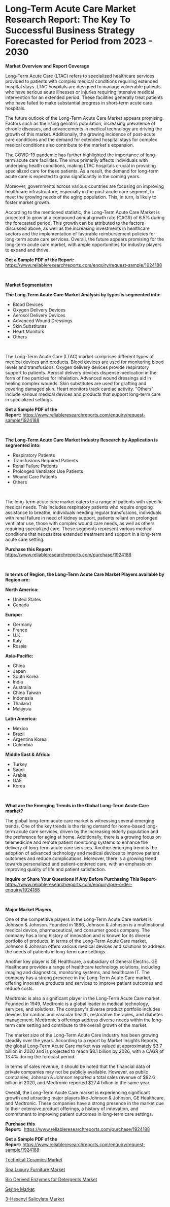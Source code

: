 <p><h1>Long-Term Acute Care Market Research Report: The Key To Successful Business Strategy Forecasted for Period from 2023 - 2030</h1></p><p><strong>Market Overview and Report Coverage</strong></p>
<p><p>Long-Term Acute Care (LTAC) refers to specialized healthcare services provided to patients with complex medical conditions requiring extended hospital stays. LTAC hospitals are designed to manage vulnerable patients who have serious acute illnesses or injuries requiring intensive medical intervention for an extended period. These facilities generally treat patients who have failed to make substantial progress in short-term acute care hospitals.</p><p>The future outlook of the Long-Term Acute Care Market appears promising. Factors such as the rising geriatric population, increasing prevalence of chronic diseases, and advancements in medical technology are driving the growth of this market. Additionally, the growing incidence of post-acute care conditions and the demand for extended hospital stays for complex medical conditions also contribute to the market's expansion.</p><p>The COVID-19 pandemic has further highlighted the importance of long-term acute care facilities. The virus primarily affects individuals with underlying health conditions, making LTAC hospitals crucial in providing specialized care for these patients. As a result, the demand for long-term acute care is expected to grow significantly in the coming years.</p><p>Moreover, governments across various countries are focusing on improving healthcare infrastructure, especially in the post-acute care segment, to meet the growing needs of the aging population. This, in turn, is likely to foster market growth.</p><p>According to the mentioned statistic, the Long-Term Acute Care Market is projected to grow at a compound annual growth rate (CAGR) of 6.5% during the forecasted period. This growth can be attributed to the factors discussed above, as well as the increasing investments in healthcare sectors and the implementation of favorable reimbursement policies for long-term acute care services. Overall, the future appears promising for the long-term acute care market, with ample opportunities for industry players to expand and thrive.</p></p>
<p><strong>Get a Sample PDF of the Report:</strong> <a href="https://www.reliableresearchreports.com/enquiry/request-sample/1924188">https://www.reliableresearchreports.com/enquiry/request-sample/1924188</a></p>
<p>&nbsp;</p>
<p><strong>Market Segmentation</strong></p>
<p><strong>The Long-Term Acute Care Market Analysis by types is segmented into:</strong></p>
<p><ul><li>Blood Devices</li><li>Oxygen Delivery Devices</li><li>Aerosol Delivery Devices</li><li>Advanced Wound Dressings</li><li>Skin Substitutes</li><li>Heart Monitors</li><li>Others</li></ul></p>
<p>&nbsp;</p>
<p><p>The Long-Term Acute Care (LTAC) market comprises different types of medical devices and products. Blood devices are used for monitoring blood levels and transfusions. Oxygen delivery devices provide respiratory support to patients. Aerosol delivery devices dispense medication in the form of fine particles for inhalation. Advanced wound dressings aid in healing complex wounds. Skin substitutes are used for grafting and covering damaged skin. Heart monitors track cardiac activity. "Others" include various medical devices and products that support long-term care in specialized settings.</p></p>
<p><strong>Get a Sample PDF of the Report:</strong>&nbsp;<a href="https://www.reliableresearchreports.com/enquiry/request-sample/1924188">https://www.reliableresearchreports.com/enquiry/request-sample/1924188</a></p>
<p>&nbsp;</p>
<p><strong>The Long-Term Acute Care Market Industry Research by Application is segmented into:</strong></p>
<p><ul><li>Respiratory Patients</li><li>Transfusions Required Patients</li><li>Renal Failure Patients</li><li>Prolonged Ventilator Use Patients</li><li>Wound Care Patients</li><li>Others</li></ul></p>
<p>&nbsp;</p>
<p><p>The long-term acute care market caters to a range of patients with specific medical needs. This includes respiratory patients who require ongoing assistance to breathe, individuals needing regular transfusions, individuals with renal failure in need of kidney support, patients reliant on prolonged ventilator use, those with complex wound care needs, as well as others requiring specialized care. These segments represent various medical conditions that necessitate extended treatment and support in a long-term acute care setting.</p></p>
<p><strong>Purchase this Report:</strong>&nbsp; <a href="https://www.reliableresearchreports.com/purchase/1924188">https://www.reliableresearchreports.com/purchase/1924188</a></p>
<p>&nbsp;</p>
<p><strong>In terms of Region, the Long-Term Acute Care Market Players available by Region are:</strong></p>
<p>
    <p> <strong> North America: </strong>
        <ul>
            <li>United States</li>
            <li>Canada</li>
        </ul>
        </p> 
    <p> <strong> Europe: </strong>
        <ul>
            <li>Germany</li>
            <li>France</li>
            <li>U.K.</li>
            <li>Italy</li>
            <li>Russia</li>
        </ul>
        </p> 
    <p> <strong> Asia-Pacific: </strong>
        <ul>
            <li>China</li>
            <li>Japan</li>
            <li>South Korea</li>
            <li>India</li>
            <li>Australia</li>
            <li>China Taiwan</li>
            <li>Indonesia</li>
            <li>Thailand</li>
            <li>Malaysia</li>
        </ul>
        </p> 
    <p> <strong> Latin America: </strong>
        <ul>
            <li>Mexico</li>
            <li>Brazil</li>
            <li>Argentina Korea</li>
            <li>Colombia</li>
        </ul>
        </p> 
    <p> <strong> Middle East & Africa: </strong>
        <ul>
            <li>Turkey</li>
            <li>Saudi</li>
            <li>Arabia</li>
            <li>UAE</li>
            <li>Korea</li>
        </ul>
    </p>
    </p>
<p>&nbsp;</p>
<p><strong>What are the Emerging Trends in the Global Long-Term Acute Care market?</strong></p>
<p><p>The global long-term acute care market is witnessing several emerging trends. One of the key trends is the rising demand for home-based long-term acute care services, driven by the increasing elderly population and the preference for aging at home. Additionally, there is a growing focus on telemedicine and remote patient monitoring systems to enhance the delivery of long-term acute care services. Another emerging trend is the adoption of advanced technology and medical devices to improve patient outcomes and reduce complications. Moreover, there is a growing trend towards personalized and patient-centered care, with an emphasis on improving quality of life and patient satisfaction.</p></p>
<p><strong>Inquire or Share Your Questions If Any Before Purchasing This Report</strong>- <a href="https://www.reliableresearchreports.com/enquiry/pre-order-enquiry/1924188">https://www.reliableresearchreports.com/enquiry/pre-order-enquiry/1924188</a></p>
<p>&nbsp;</p>
<p><strong>Major Market Players</strong></p>
<p><p>One of the competitive players in the Long-Term Acute Care market is Johnson & Johnson. Founded in 1886, Johnson & Johnson is a multinational medical device, pharmaceutical, and consumer goods company. The company has a long history of innovation and is known for its diverse portfolio of products. In terms of the Long-Term Acute Care market, Johnson & Johnson offers various medical devices and solutions to address the needs of patients in long-term care settings. </p><p>Another key player is GE Healthcare, a subsidiary of General Electric. GE Healthcare provides a range of healthcare technology solutions, including imaging and diagnostics, monitoring systems, and healthcare IT. The company has a strong presence in the Long-Term Acute Care market, offering innovative products and services to improve patient outcomes and reduce costs.</p><p>Medtronic is also a significant player in the Long-Term Acute Care market. Founded in 1949, Medtronic is a global leader in medical technology, services, and solutions. The company's diverse product portfolio includes devices for cardiac and vascular health, restorative therapies, and diabetes management. Medtronic's offerings address diverse needs within the long-term care setting and contribute to the overall growth of the market.</p><p>The market size of the Long-Term Acute Care industry has been growing steadily over the years. According to a report by Market Insights Reports, the global Long-Term Acute Care market was valued at approximately $3.7 billion in 2020 and is projected to reach $8.1 billion by 2026, with a CAGR of 13.4% during the forecast period.</p><p>In terms of sales revenue, it should be noted that the financial data of private companies may not be publicly available. However, as public companies, Johnson & Johnson reported a total sales revenue of $82.6 billion in 2020, and Medtronic reported $27.4 billion in the same year.</p><p>Overall, the Long-Term Acute Care market is experiencing significant growth and attracting major players like Johnson & Johnson, GE Healthcare, and Medtronic. These companies have a strong presence in the market due to their extensive product offerings, a history of innovation, and commitment to improving patient outcomes in long-term care settings.</p></p>
<p><strong>Purchase this Report:</strong>&nbsp;&nbsp;<a href="https://www.reliableresearchreports.com/purchase/1924188">https://www.reliableresearchreports.com/purchase/1924188</a></p>
<p></p>
<p><strong>Get a Sample PDF of the Report:</strong>&nbsp;<a href="https://www.reliableresearchreports.com/enquiry/request-sample/1924188">https://www.reliableresearchreports.com/enquiry/request-sample/1924188</a></p>
<p><p><a href="https://medium.com/@jazminjones30/technical-ceramics-market-exploring-market-share-market-trends-and-future-growth-1f16aca709dd">Technical Ceramics Market</a></p><p><a href="https://github.com/amonskiyk/Market-Research-Report-List-1/blob/main/spa-luxury-furniture-market.md">Spa Luxury Furniture Market</a></p><p><a href="https://www.linkedin.com/pulse/decoding-bio-derived-enzymes-detergents-market-deep-dive-mwkie/">Bio Derived Enzymes for Detergents Market</a></p><p><a href="https://medium.com/@terrellconn/serine-market-exploring-market-share-market-trends-and-future-growth-f08a7bd61828">Serine Market</a></p><p><a href="https://www.linkedin.com/pulse/decoding-3-hexenyl-salicylate-market-deep-dive-latest-qmjme/">3-Hexenyl Salicylate Market</a></p></p>